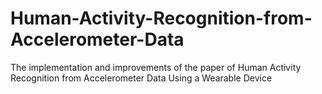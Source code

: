 # Human-Activity-Recognition-from-Accelerometer-Data
The implementation and improvements of the paper of Human Activity Recognition from Accelerometer Data Using a Wearable Device
